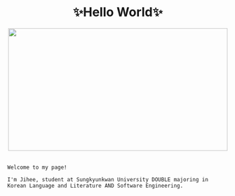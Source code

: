 <div align="center">
  
✨Hello World✨
=============
</div>

<div align=center>
<img src="https://user-images.githubusercontent.com/101245685/167261154-3f4ea27c-52e2-4e30-8f4a-3cde79714930.jpg" width="500" height="280">
</div>

<br/>

  ```
Welcome to my page!

I'm Jihee, student at Sungkyunkwan University DOUBLE majoring in Korean Language and Literature AND Software Engineering.
  ```
  
 
 <br/>

<!--
**applepops/applepops** is a ✨ _special_ ✨ repository because its `README.md` (this file) appears on your GitHub profile.

Here are some ideas to get you started:

- 🔭 I’m currently working on ...
- 🌱 I’m currently learning ...
- 👯 I’m looking to collaborate on ...
- 🤔 I’m looking for help with ...
- 💬 Ask me about ...
- 📫 How to reach me: ...
- 😄 Pronouns: ...
- ⚡ Fun fact: ...
-->
